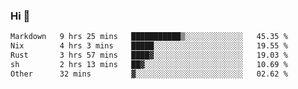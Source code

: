 ### Hi 👋

<!--START_SECTION:waka-->

```txt
Markdown   9 hrs 25 mins   ███████████▒░░░░░░░░░░░░░   45.35 %
Nix        4 hrs 3 mins    █████░░░░░░░░░░░░░░░░░░░░   19.55 %
Rust       3 hrs 57 mins   ████▓░░░░░░░░░░░░░░░░░░░░   19.03 %
sh         2 hrs 13 mins   ██▓░░░░░░░░░░░░░░░░░░░░░░   10.69 %
Other      32 mins         ▓░░░░░░░░░░░░░░░░░░░░░░░░   02.62 %
```

<!--END_SECTION:waka-->
